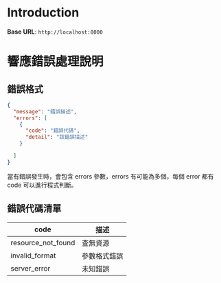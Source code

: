 # Introduction



<aside>
    <strong>Base URL</strong>: <code>http://localhost:8000</code>
</aside>

<h1>響應錯誤處理說明</h1>

<h2>錯誤格式</h2>

```json
{
  "message": "錯誤描述",
  "errors": [
    {
      "code": "錯誤代碼",
      "detail": "該錯誤描述"
    }

  ]
}
```

<aside>當有錯誤發生時，會包含 errors 參數，errors 有可能為多個，每個 error 都有 code 可以進行程式判斷。</aside>

<h2>錯誤代碼清單</h2>

|  code   | 描述  |
|  ----  | ----  |
| resource_not_found  | 查無資源 |
| invalid_format  | 參數格式錯誤 |
| server_error  | 未知錯誤 |


